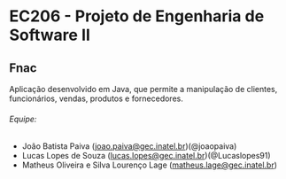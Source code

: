 # EC206 - Projeto de Engenharia de Software II
## Fnac

Aplicação desenvolvido em Java, que permite a manipulação de clientes, funcionários, vendas, produtos e fornecedores.

###### Equipe:
- João Batista Paiva  ([joao.paiva@gec.inatel.br](mailto:joao.paiva@gec.inatel.br))(@joaopaiva)
- Lucas Lopes de Souza ([lucas.lopes@gec.inatel.br](mailto:lucas.lopes@gec.inatel.br))(@Lucaslopes91)
- Matheus Oliveira e Silva Lourenço Lage ([matheus.lage@gec.inatel.br](mailto:matheus.lage@gec.inatel.br))

